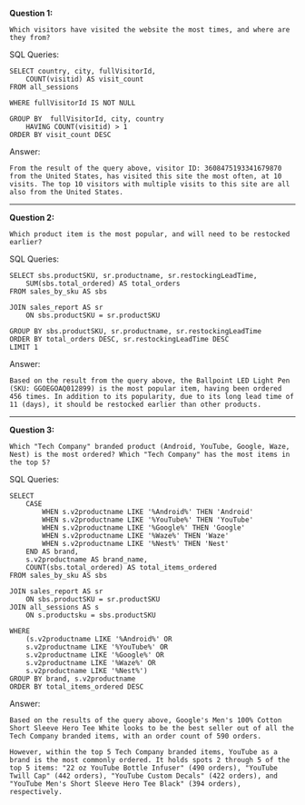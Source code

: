 **Question 1:** 
    
    Which visitors have visited the website the most times, and where are they from?

SQL Queries:

    SELECT country, city, fullVisitorId,
        COUNT(visitid) AS visit_count
    FROM all_sessions

    WHERE fullVisitorId IS NOT NULL

    GROUP BY  fullVisitorId, city, country
	    HAVING COUNT(visitid) > 1
    ORDER BY visit_count DESC

Answer: 

    From the result of the query above, visitor ID: 3608475193341679870 from the United States, has visited this site the most often, at 10 visits. The top 10 visitors with multiple visits to this site are all also from the United States.

--------------------------------------------------------------------------------------------------------------------------------

**Question 2:**

    Which product item is the most popular, and will need to be restocked earlier?

SQL Queries:

    SELECT sbs.productSKU, sr.productname, sr.restockingLeadTime,
        SUM(sbs.total_ordered) AS total_orders
    FROM sales_by_sku AS sbs

    JOIN sales_report AS sr
	    ON sbs.productSKU = sr.productSKU
	
    GROUP BY sbs.productSKU, sr.productname, sr.restockingLeadTime
    ORDER BY total_orders DESC, sr.restockingLeadTime DESC
    LIMIT 1

Answer:

    Based on the result from the query above, the Ballpoint LED Light Pen (SKU: GGOEGOAQ012899) is the most popular item, having been ordered 456 times. In addition to its popularity, due to its long lead time of 11 (days), it should be restocked earlier than other products.

--------------------------------------------------------------------------------------------------------------------------------

**Question 3:** 

    Which "Tech Company" branded product (Android, YouTube, Google, Waze, Nest) is the most ordered? Which "Tech Company" has the most items in the top 5?

SQL Queries:

    SELECT 
        CASE
            WHEN s.v2productname LIKE '%Android%' THEN 'Android'
            WHEN s.v2productname LIKE '%YouTube%' THEN 'YouTube'
            WHEN s.v2productname LIKE '%Google%' THEN 'Google'
            WHEN s.v2productname LIKE '%Waze%' THEN 'Waze'
            WHEN s.v2productname LIKE '%Nest%' THEN 'Nest'
        END AS brand,
        s.v2productname AS brand_name,
        COUNT(sbs.total_ordered) AS total_items_ordered
    FROM sales_by_sku AS sbs

    JOIN sales_report AS sr
	    ON sbs.productSKU = sr.productSKU
    JOIN all_sessions AS s
	    ON s.productsku = sbs.productSKU

    WHERE
        (s.v2productname LIKE '%Android%' OR
        s.v2productname LIKE '%YouTube%' OR
        s.v2productname LIKE '%Google%' OR
        s.v2productname LIKE '%Waze%' OR
        s.v2productname LIKE '%Nest%')
    GROUP BY brand, s.v2productname
    ORDER BY total_items_ordered DESC

Answer:

    Based on the results of the query above, Google's Men's 100% Cotton Short Sleeve Hero Tee White looks to be the best seller out of all the Tech Company branded items, with an order count of 590 orders.
    
    However, within the top 5 Tech Company branded items, YouTube as a brand is the most commonly ordered. It holds spots 2 through 5 of the top 5 items: "22 oz YouTube Bottle Infuser" (490 orders), "YouTube Twill Cap" (442 orders), "YouTube Custom Decals" (422 orders), and "YouTube Men's Short Sleeve Hero Tee Black" (394 orders), respectively.